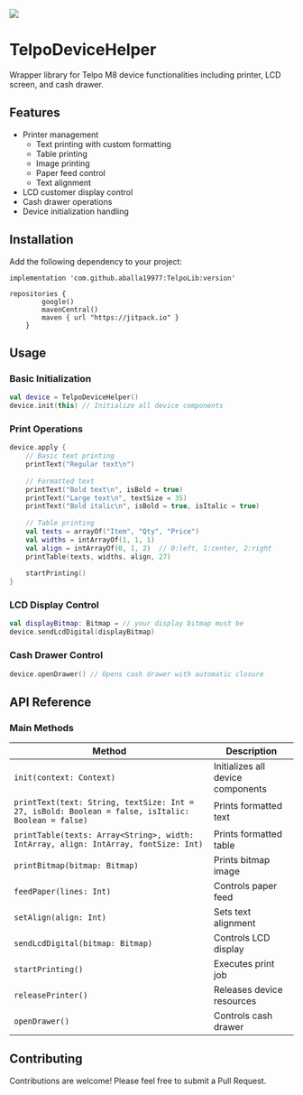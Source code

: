 [![](https://jitpack.io/v/abdalla19977/TelpoLib.svg)](https://jitpack.io/#abdalla19977/TelpoLib)

# TelpoDeviceHelper

Wrapper library for Telpo M8 device functionalities including printer, LCD screen, and cash drawer.

## Features

- Printer management
  - Text printing with custom formatting
  - Table printing
  - Image printing
  - Paper feed control
  - Text alignment
- LCD customer display control
- Cash drawer operations
- Device initialization handling

## Installation

Add the following dependency to your project:

```build.gradle(app)
implementation 'com.github.aballa19977:TelpoLib:version'
```

```build.gradle(project)
repositories {
        google()
        mavenCentral()
        maven { url "https://jitpack.io" }
    }
```

## Usage

### Basic Initialization
```kotlin
val device = TelpoDeviceHelper()
device.init(this) // Initialize all device components
```

### Print Operations
```kotlin
device.apply {
    // Basic text printing
    printText("Regular text\n")
    
    // Formatted text
    printText("Bold text\n", isBold = true)
    printText("Large text\n", textSize = 35)
    printText("Bold italic\n", isBold = true, isItalic = true)
    
    // Table printing
    val texts = arrayOf("Item", "Qty", "Price")
    val widths = intArrayOf(1, 1, 1)
    val align = intArrayOf(0, 1, 2)  // 0:left, 1:center, 2:right
    printTable(texts, widths, align, 27)
    
    startPrinting()
}
```

### LCD Display Control
```kotlin
val displayBitmap: Bitmap = // your display bitmap must be
device.sendLcdDigital(displayBitmap)
```

### Cash Drawer Control
```kotlin
device.openDrawer() // Opens cash drawer with automatic closure
```

## API Reference

### Main Methods

| Method                                                                                            | Description                       |
|---------------------------------------------------------------------------------------------------|-----------------------------------|
| `init(context: Context)`                                                                          | Initializes all device components |
| `printText(text: String, textSize: Int = 27, isBold: Boolean = false, isItalic: Boolean = false)` | Prints formatted text             |
| `printTable(texts: Array<String>, width: IntArray, align: IntArray, fontSize: Int)`               | Prints formatted table            |
| `printBitmap(bitmap: Bitmap)`                                                                     | Prints bitmap image               |
| `feedPaper(lines: Int)`                                                                           | Controls paper feed               |
| `setAlign(align: Int)`                                                                            | Sets text alignment               |
| `sendLcdDigital(bitmap: Bitmap)`                                                                  | Controls LCD display              |
| `startPrinting()`                                                                                 | Executes print job                |
| `releasePrinter()`                                                                                | Releases device resources         |
| `openDrawer()`                                                                                    | Controls cash drawer              |


## Contributing

Contributions are welcome! Please feel free to submit a Pull Request.
